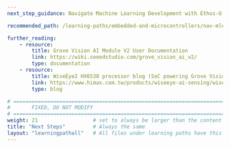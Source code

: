 ```yaml
---
next_step_guidance: Navigate Machine Learning Development with Ethos-U processors

recommended_path: /learning-paths/embedded-and-microcontrollers/nav-mlek/

further_reading:
    - resource:
        title: Grove Vision AI Module V2 User Documentation
        link: https://wiki.seeedstudio.com/grove_vision_ai_v2/
        type: documentation
    - resource:
        title: WiseEye2 HX6538 processor blog (SoC powering Grove Vision AI Module V2) 
        link: https://www.himax.com.tw/products/wiseeye-ai-sensing/wiseeye2-ai-processor/
        type: blog

# ================================================================================
#       FIXED, DO NOT MODIFY
# ================================================================================
weight: 21                  # set to always be larger than the content in this path, and one more than 'review'
title: "Next Steps"         # Always the same
layout: "learningpathall"   # All files under learning paths have this same wrapper
---
```

